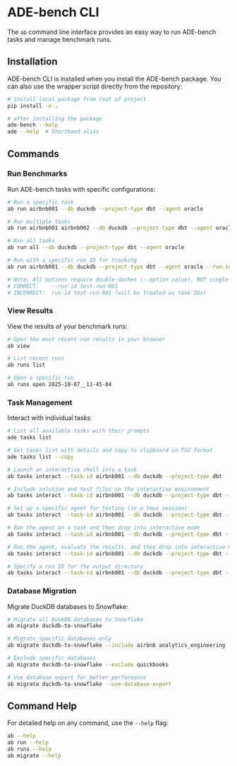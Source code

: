 # ADE-bench CLI

The `ab` command line interface provides an easy way to run ADE-bench tasks and manage benchmark runs.

## Installation

ADE-bench CLI is installed when you install the ADE-bench package. You can also use the wrapper script directly from the repository:

```bash
# install local package from root of project
pip install -e .

# after installing the package
ade-bench --help
ade --help  # Shorthand alias
```

## Commands

### Run Benchmarks

Run ADE-bench tasks with specific configurations:

```bash
# Run a specific task
ab run airbnb001 --db duckdb --project-type dbt --agent oracle

# Run multiple tasks
ab run airbnb001 airbnb002 --db duckdb --project-type dbt --agent oracle

# Run all tasks
ab run all --db duckdb --project-type dbt --agent oracle

# Run with a specific run ID for tracking
ab run airbnb001 --db duckdb --project-type dbt --agent oracle --run-id my-experiment-001

# Note: All options require double-dashes (--option value), NOT single-dash or no dash
# CORRECT:    --run-id test-run-001
# INCORRECT:  run-id test-run-001 (will be treated as task IDs)
```

### View Results

View the results of your benchmark runs:

```bash
# Open the most recent run results in your browser
ab view

# List recent runs
ab runs list

# Open a specific run
ab runs open 2025-10-07__11-45-04
```

### Task Management

Interact with individual tasks:

```bash
# List all available tasks with their prompts
ade tasks list

# Get tasks list with details and copy to clipboard in TSV format
ade tasks list --copy

# Launch an interactive shell into a task
ab tasks interact --task-id airbnb001 --db duckdb --project-type dbt

# Include solution and test files in the interactive environment
ab tasks interact --task-id airbnb001 --db duckdb --project-type dbt --include-all

# Set up a specific agent for testing (in a tmux session)
ab tasks interact --task-id airbnb001 --db duckdb --project-type dbt --agent claude-code

# Run the agent on a task and then drop into interactive mode
ab tasks interact --task-id airbnb001 --db duckdb --project-type dbt --agent claude-code --step post-agent

# Run the agent, evaluate the results, and then drop into interactive mode
ab tasks interact --task-id airbnb001 --db duckdb --project-type dbt --agent claude-code --step post-eval

# Specify a run ID for the output directory
ab tasks interact --task-id airbnb001 --db duckdb --project-type dbt --run-id debug-session
```

### Database Migration

Migrate DuckDB databases to Snowflake:

```bash
# Migrate all DuckDB databases to Snowflake
ab migrate duckdb-to-snowflake

# Migrate specific databases only
ab migrate duckdb-to-snowflake --include airbnb analytics_engineering

# Exclude specific databases
ab migrate duckdb-to-snowflake --exclude quickbooks

# Use database export for better performance
ab migrate duckdb-to-snowflake --use-database-export
```

## Command Help

For detailed help on any command, use the `--help` flag:

```bash
ab --help
ab run --help
ab runs --help
ab migrate --help
```